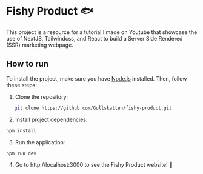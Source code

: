 # Fishy Product 🐟

This project is a resource for a tutorial I made on Youtube that showcase the use of NextJS, Tailwindcss, and React to build a Server Side Rendered (SSR) marketing webpage.

## How to run

To install the project, make sure you have [Node.js](https://nodejs.org) installed. Then, follow these steps:

1. Clone the repository:

```bash
   git clone https://github.com/Gullskatten/fishy-product.git
```

2. Install project dependencies:

```bash
npm install

```

3. Run the application:

```
npm run dev
```

4. Go to http://localhost:3000 to see the Fishy Product website! 🎉
